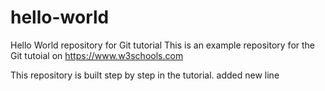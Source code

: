 # hello-world
Hello World repository for Git tutorial
This is an example repository for the Git tutoial on https://www.w3schools.com

This repository is built step by step in the tutorial.
added new line
